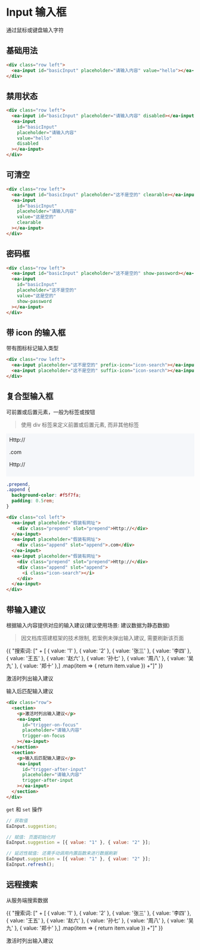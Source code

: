 <script setup>
import { onMounted, ref } from 'vue'

onMounted(() => {
  import('../index.js')
  import('./index.scss')

  // document.querySelector('#basicInput').addEventListener('change', (e) => {
  //   console.log(e.target.value)
  // })

  const valArr = [
    { value: '1' },
    { value: '2' },
    { value: '张三' },
    { value: '李四' },
    { value: '王五' },
    { value: '赵六' },
    { value: '孙七' },
    { value: '周八' },
    { value: '吴九' },
    { value: '郑十' },
  ];

  document.querySelector('#trigger-on-focus').suggestion = valArr;
  
  document.querySelector('#trigger-after-input').suggestion = valArr;

  setTimeout(() => {  
    const input = document.querySelector('#trigger-on-focus_for-remote');
    input.suggestion = [
      { value: '5' },
      { value: '6' },
    ];
    input.refresh();
    input.remote = false;
  }, 10 * 1000)
})
</script>

<style lang="scss" scoped>
  .prepend,
  .append {
    background-color: #f5f7fa;
    padding: 0.5rem;
  }
</style>

# Input 输入框

通过鼠标或键盘输入字符

## 基础用法

<div class="row left">
    <ea-input id="basicInput" placeholder="请输入内容"></ea-input>
    <ea-input id="basicInput" placeholder="请输入内容" value="hello"></ea-input>
</div>

```html
<div class="row left">
  <ea-input id="basicInput" placeholder="请输入内容" value="hello"></ea-input>
</div>
```

## 禁用状态

<div class="row left">
    <ea-input id="basicInput" placeholder="请输入内容" disabled></ea-input>
    <ea-input id="basicInput" placeholder="请输入内容" value="hello" disabled></ea-input>
</div>

```html
<div class="row left">
  <ea-input id="basicInput" placeholder="请输入内容" disabled></ea-input>
  <ea-input
    id="basicInput"
    placeholder="请输入内容"
    value="hello"
    disabled
  ></ea-input>
</div>
```

## 可清空

<div class="row left">
    <ea-input id="basicInput" placeholder="这不是空的" clearable></ea-input>
    <ea-input id="basicInput" placeholder="请输入内容" value="这是空的" clearable></ea-input>
</div>

```html
<div class="row left">
  <ea-input id="basicInput" placeholder="这不是空的" clearable></ea-input>
  <ea-input
    id="basicInput"
    placeholder="请输入内容"
    value="这是空的"
    clearable
  ></ea-input>
</div>
```

## 密码框

<div class="row left">
    <ea-input id="basicInput" placeholder="这不是空的" show-password></ea-input>
    <ea-input id="basicInput" placeholder="这不是空的" value="这是空的" show-password></ea-input>
</div>

```html
<div class="row left">
  <ea-input id="basicInput" placeholder="这不是空的" show-password></ea-input>
  <ea-input
    id="basicInput"
    placeholder="这不是空的"
    value="这是空的"
    show-password
  ></ea-input>
</div>
```

## 带 icon 的输入框

带有图标标记输入类型

<div class="row left">
    <ea-input placeholder="这不是空的" prefix-icon="icon-search"></ea-input>
    <ea-input placeholder="这不是空的" suffix-icon="icon-search"></ea-input>
</div>

```html
<div class="row left">
  <ea-input placeholder="这不是空的" prefix-icon="icon-search"></ea-input>
  <ea-input placeholder="这不是空的" suffix-icon="icon-search"></ea-input>
</div>
```

## 复合型输入框

可前置或后置元素，一般为标签或按钮

> 使用 div 标签来定义前置或后置元素, 而非其他标签

<div class="col left">
    <ea-input placeholder="假装有网址">
      <div class="prepend" slot="prepend">Http://</div>
    </ea-input>
    <ea-input placeholder="假装有网址">
      <div class="append" slot="append">.com</div>
    </ea-input>
    <ea-input placeholder="假装有网址">
      <div class="prepend" slot="prepend">Http://</div>
      <div class="append" slot="append">
        <i class="icon-search"></i>
      </div>
    </ea-input>
</div>

```css
.prepend,
.append {
  background-color: #f5f7fa;
  padding: 0.5rem;
}
```

```html
<div class="col left">
  <ea-input placeholder="假装有网址">
    <div class="prepend" slot="prepend">Http://</div>
  </ea-input>
  <ea-input placeholder="假装有网址">
    <div class="append" slot="append">.com</div>
  </ea-input>
  <ea-input placeholder="假装有网址">
    <div class="prepend" slot="prepend">Http://</div>
    <div class="append" slot="append">
      <i class="icon-search"></i>
    </div>
  </ea-input>
</div>
```

## 带输入建议

根据输入内容提供对应的输入建议(建议使用场景: 建议数据为静态数据)

> 因文档库搭建框架的技术限制, 若案例未弹出输入建议, 需要刷新该页面

<div class="row">
  {{
    "搜索词: [" + 
    [ { value: '1' },
    { value: '2' },
    { value: '张三' },
    { value: '李四' },
    { value: '王五' },
    { value: '赵六' },
    { value: '孙七' },
    { value: '周八' },
    { value: '吴九' },
    { value: '郑十' },]
    .map(item => {
      return item.value
    }) +"]"
  }}
</div>
<div class="row">
  <section>
    <p>激活时列出输入建议</p>
    <ea-input id="trigger-on-focus" placeholder="请输入内容" trigger-on-focus></ea-input>
  </section>
  <section>
    <p>输入后匹配输入建议</p>
    <ea-input id="trigger-after-input" placeholder="请输入内容" trigger-after-input></ea-input>
  </section>
</div>

```html
<div class="row">
  <section>
    <p>激活时列出输入建议</p>
    <ea-input
      id="trigger-on-focus"
      placeholder="请输入内容"
      trigger-on-focus
    ></ea-input>
  </section>
  <section>
    <p>输入后匹配输入建议</p>
    <ea-input
      id="trigger-after-input"
      placeholder="请输入内容"
      trigger-after-input
    ></ea-input>
  </section>
</div>
```

`get` 和 `set` 操作

```js
// 获取值
EaInput.suggestion;

// 赋值: 页面初始化时
EaInput.suggestion = [{ value: "1" }, { value: "2" }];

// 延迟性赋值: 还需手动调用内置函数来进行数据刷新
EaInput.suggestion = [{ value: "1" }, { value: "2" }];
EaInput.refresh();
```

## 远程搜索

从服务端搜索数据

<div class="row">
  {{
    "搜索词: [" + 
    [ { value: '1' },
    { value: '2' },
    { value: '张三' },
    { value: '李四' },
    { value: '王五' },
    { value: '赵六' },
    { value: '孙七' },
    { value: '周八' },
    { value: '吴九' },
    { value: '郑十' },]
    .map(item => {
      return item.value
    }) +"]"
  }}
</div>
<div class="row">
  <section>
    <p>激活时列出输入建议</p>
    <ea-input id="trigger-on-focus_for-remote" placeholder="请输入内容" trigger-on-focus remote></ea-input>
  </section>
</div>
<!-- ## 输入长度限制 -->

